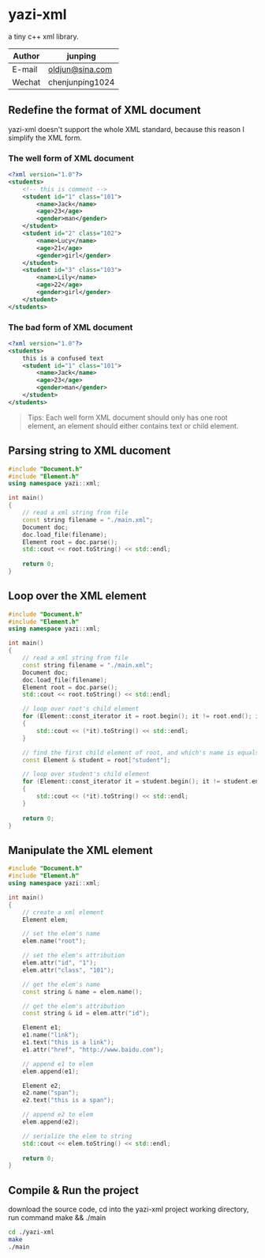 # yazi-xml
a tiny c++ xml library.

|Author|junping|
|---|---|
|E-mail|oldjun@sina.com|
|Wechat|chenjunping1024|

## Redefine the format of XML document

yazi-xml doesn't support the whole XML standard, because this reason I simplify the XML form.

### The well form of XML document
```xml
<?xml version="1.0"?>
<students>
    <!-- this is comment -->
    <student id="1" class="101">
        <name>Jack</name>
        <age>23</age>
        <gender>man</gender>
    </student>
    <student id="2" class="102">
        <name>Lucy</name>
        <age>21</age>
        <gender>girl</gender>
    </student>
    <student id="3" class="103">
        <name>Lily</name>
        <age>22</age>
        <gender>girl</gender>
    </student>
</students>
```

### The bad form of XML document
```xml
<?xml version="1.0"?>
<students>
    this is a confused text
    <student id="1" class="101">
        <name>Jack</name>
        <age>23</age>
        <gender>man</gender>
    </student>
</students>
```
> Tips: Each well form XML document should only has one root element, an element should either contains text or child element.

## Parsing string to XML ducoment
```c++
#include "Document.h"
#include "Element.h"
using namespace yazi::xml;

int main()
{
    // read a xml string from file
    const string filename = "./main.xml";
    Document doc;
    doc.load_file(filename);
    Element root = doc.parse();
    std::cout << root.toString() << std::endl;
    
    return 0;
}
```

## Loop over the XML element
```c++
#include "Document.h"
#include "Element.h"
using namespace yazi::xml;

int main()
{
    // read a xml string from file
    const string filename = "./main.xml";
    Document doc;
    doc.load_file(filename);
    Element root = doc.parse();
    std::cout << root.toString() << std::endl;

    // loop over root's child element
    for (Element::const_iterator it = root.begin(); it != root.end(); it++)
    {
        std::cout << (*it).toString() << std::endl;
    }

    // find the first child element of root, and which's name is equals to student
    const Element & student = root["student"];

    // loop over student's child element
    for (Element::const_iterator it = student.begin(); it != student.end(); it++)
    {
        std::cout << (*it).toString() << std::endl;
    }
    
    return 0;
}
```

## Manipulate the XML element
```c++
#include "Document.h"
#include "Element.h"
using namespace yazi::xml;

int main()
{
    // create a xml element
    Element elem;

    // set the elem's name
    elem.name("root");

    // set the elem's attribution
    elem.attr("id", "1");
    elem.attr("class", "101");

    // get the elem's name
    const string & name = elem.name();

    // get the elem's attribution
    const string & id = elem.attr("id");

    Element e1;
    e1.name("link");
    e1.text("this is a link");
    e1.attr("href", "http://www.baidu.com");

    // append e1 to elem
    elem.append(e1);

    Element e2;
    e2.name("span");
    e2.text("this is a span");

    // append e2 to elem
    elem.append(e2);

    // serialize the elem to string
    std::cout << elem.toString() << std::endl;
    
    return 0;
}
```
## Compile & Run the project
download the source code, cd into the yazi-xml project working directory, run command make && ./main 
```bash
cd ./yazi-xml
make
./main
```


